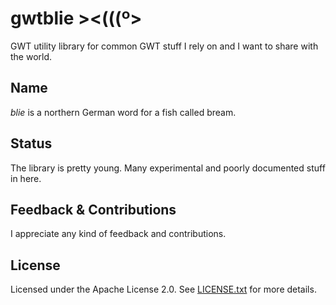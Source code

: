 # gwtblie ><(((º>

GWT utility library for common GWT stuff I rely on and I want to share with the world.


## Name

_blie_ is a northern German word for a fish called bream.


## Status

The library is pretty young. Many experimental and poorly documented stuff in here.


## Feedback & Contributions

I appreciate any kind of feedback and contributions.


## License

Licensed under the Apache License 2.0. See [LICENSE.txt](LICENSE.txt) for more details.

